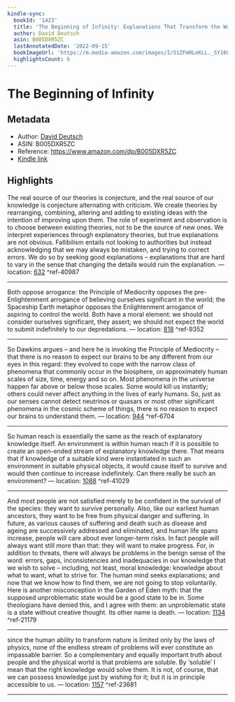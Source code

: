 ```yaml
---
kindle-sync:
  bookId: '1423'
  title: 'The Beginning of Infinity: Explanations That Transform the World'
  author: David Deutsch
  asin: B005DXR5ZC
  lastAnnotatedDate: '2022-09-15'
  bookImageUrl: 'https://m.media-amazon.com/images/I/51ZFmRLeKLL._SY160.jpg'
  highlightsCount: 6
---
```

# The Beginning of Infinity
## Metadata
* Author: [David Deutsch](https://www.amazon.comundefined)
* ASIN: B005DXR5ZC
* Reference: https://www.amazon.com/dp/B005DXR5ZC
* [Kindle link](kindle://book?action=open&asin=B005DXR5ZC)

## Highlights
The real source of our theories is conjecture, and the real source of our knowledge is conjecture alternating with criticism. We create theories by rearranging, combining, altering and adding to existing ideas with the intention of improving upon them. The role of experiment and observation is to choose between existing theories, not to be the source of new ones. We interpret experiences through explanatory theories, but true explanations are not obvious. Fallibilism entails not looking to authorities but instead acknowledging that we may always be mistaken, and trying to correct errors. We do so by seeking good explanations – explanations that are hard to vary in the sense that changing the details would ruin the explanation. — location: [632](kindle://book?action=open&asin=B005DXR5ZC&location=632) ^ref-40987

---
Both oppose arrogance: the Principle of Mediocrity opposes the pre-Enlightenment arrogance of believing ourselves significant in the world; the Spaceship Earth metaphor opposes the Enlightenment arrogance of aspiring to control the world. Both have a moral element: we should not consider ourselves significant, they assert; we should not expect the world to submit indefinitely to our depredations. — location: [818](kindle://book?action=open&asin=B005DXR5ZC&location=818) ^ref-9352

---
So Dawkins argues – and here he is invoking the Principle of Mediocrity – that there is no reason to expect our brains to be any different from our eyes in this regard: they evolved to cope with the narrow class of phenomena that commonly occur in the biosphere, on approximately human scales of size, time, energy and so on. Most phenomena in the universe happen far above or below those scales. Some would kill us instantly; others could never affect anything in the lives of early humans. So, just as our senses cannot detect neutrinos or quasars or most other significant phenomena in the cosmic scheme of things, there is no reason to expect our brains to understand them. — location: [944](kindle://book?action=open&asin=B005DXR5ZC&location=944) ^ref-6704

---
So human reach is essentially the same as the reach of explanatory knowledge itself. An environment is within human reach if it is possible to create an open-ended stream of explanatory knowledge there. That means that if knowledge of a suitable kind were instantiated in such an environment in suitable physical objects, it would cause itself to survive and would then continue to increase indefinitely. Can there really be such an environment? — location: [1088](kindle://book?action=open&asin=B005DXR5ZC&location=1088) ^ref-41029

---
And most people are not satisfied merely to be confident in the survival of the species: they want to survive personally. Also, like our earliest human ancestors, they want to be free from physical danger and suffering. In future, as various causes of suffering and death such as disease and ageing are successively addressed and eliminated, and human life spans increase, people will care about ever longer-term risks. In fact people will always want still more than that: they will want to make progress. For, in addition to threats, there will always be problems in the benign sense of the word: errors, gaps, inconsistencies and inadequacies in our knowledge that we wish to solve – including, not least, moral knowledge: knowledge about what to want, what to strive for. The human mind seeks explanations; and now that we know how to find them, we are not going to stop voluntarily. Here is another misconception in the Garden of Eden myth: that the supposed unproblematic state would be a good state to be in. Some theologians have denied this, and I agree with them: an unproblematic state is a state without creative thought. Its other name is death. — location: [1134](kindle://book?action=open&asin=B005DXR5ZC&location=1134) ^ref-21179

---
since the human ability to transform nature is limited only by the laws of physics, none of the endless stream of problems will ever constitute an impassable barrier. So a complementary and equally important truth about people and the physical world is that problems are soluble. By ‘soluble’ I mean that the right knowledge would solve them. It is not, of course, that we can possess knowledge just by wishing for it; but it is in principle accessible to us. — location: [1157](kindle://book?action=open&asin=B005DXR5ZC&location=1157) ^ref-23681

---
